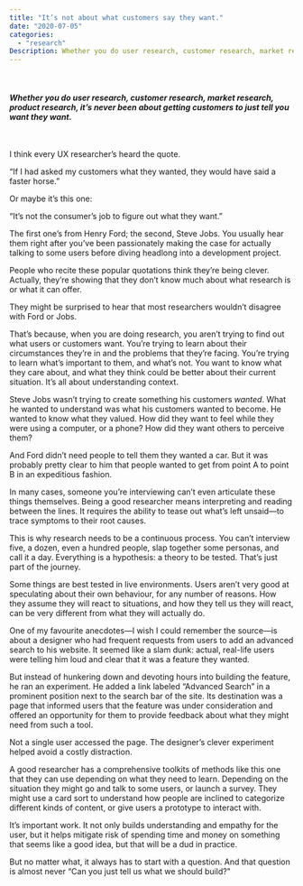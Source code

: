 ```yaml
---
title: "It’s not about what customers say they want."
date: "2020-07-05"
categories:
  - "research"
Description: Whether you do user research, customer research, market research, product research, it’s never been about getting customers to just tell you want they want.
---
```


 

#### _Whether you do user research, customer research, market research, product research, it’s never been about getting customers to just tell you want they want._

 

I think every UX researcher’s heard the quote.

“If I had asked my customers what they wanted, they would have said a faster horse.” 

Or maybe it’s this one: 

“It’s not the consumer’s job to figure out what they want.” 

The first one’s from Henry Ford; the second, Steve Jobs. You usually hear them right after you’ve been passionately making the case for actually talking to some users before diving headlong into a development project. 

People who recite these popular quotations think they’re being clever. Actually, they’re showing that they don’t know much about what research is or what it can offer. 

They might be surprised to hear that most researchers wouldn’t disagree with Ford or Jobs.

That’s because, when you are doing research, you aren’t trying to find out what users or customers want. You’re trying to learn about their circumstances they’re in and the problems that they’re facing. You’re trying to learn what’s important to them, and what’s not. You want to know what they care about, and what they think could be better about their current situation. It’s all about understanding context. 

Steve Jobs wasn’t trying to create something his customers _wanted_. What he wanted to understand was what his customers wanted to become. He wanted to know what they valued. How did they want to feel while they were using a computer, or a phone? How did they want others to perceive them? 

And Ford didn’t need people to tell them they wanted a car. But it was probably pretty clear to him that people wanted to get from point A to point B in an expeditious fashion. 

In many cases, someone you’re interviewing can’t even articulate these things themselves. Being a good researcher means interpreting and reading between the lines. It requires the ability to tease out what’s left unsaid—to trace symptoms to their root causes. 

This is why research needs to be a continuous process. You can’t interview five, a dozen, even a hundred people, slap together some personas, and call it a day. Everything is a hypothesis: a theory to be tested. That’s just part of the journey.

Some things are best tested in live environments. Users aren’t very good at speculating about their own behaviour, for any number of reasons. How they assume they will react to situations, and how they tell us they will react, can be very different from what they will actually do. 

One of my favourite anecdotes—I wish I could remember the source—is about a designer who had frequent requests from users to add an advanced search to his website. It seemed like a slam dunk: actual, real-life users were telling him loud and clear that it was a feature they wanted. 

But instead of hunkering down and devoting hours into building the feature, he ran an experiment. He added a link labeled “Advanced Search” in a prominent position next to the search bar of the site. Its destination was a page that informed users that the feature was under consideration and offered an opportunity for them to provide feedback about what they might need from such a tool.

Not a single user accessed the page. The designer’s clever experiment helped avoid a costly distraction. 

A good researcher has a comprehensive toolkits of methods like this one that they can use depending on what they need to learn. Depending on the situation they might go and talk to some users, or launch a survey. They might use a card sort to understand how people are inclined to categorize different kinds of content, or give users a prototype to interact with.

It’s important work. It not only builds understanding and empathy for the user, but it helps mitigate risk of spending time and money on something that seems like a good idea, but that will be a dud in practice.

But no matter what, it always has to start with a question. And that question is almost never “Can you just tell us what we should build?"
